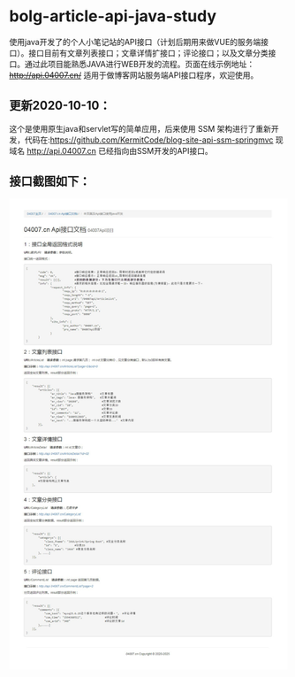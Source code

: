 # bolg-article-api-java-study

  使用java开发了的个人小笔记站的API接口（计划后期用来做VUE的服务端接口）。接口目前有文章列表接口；文章详情扩接口；评论接口；以及文章分类接口。通过此项目能熟悉JAVA进行WEB开发的流程。页面在线示例地址：~~http://api.04007.cn/~~  适用于做博客网站服务端API接口程序，欢迎使用。

## 更新2020-10-10：
  这个是使用原生java和servlet写的简单应用，后来使用 SSM 架构进行了重新开发，代码在:https://github.com/KermitCode/blog-site-api-ssm-springmvc 现域名 http://api.04007.cn 已经指向由SSM开发的API接口。
## 接口截图如下：
![接口列表截图](https://github.com/KermitCode/bolg-article-api-java-study/blob/master/%E6%8E%A5%E5%8F%A3%E5%88%97%E8%A1%A8%E9%A1%B5%E6%88%AA%E5%9B%BEapi.04007.cn.jpg?raw=true)
